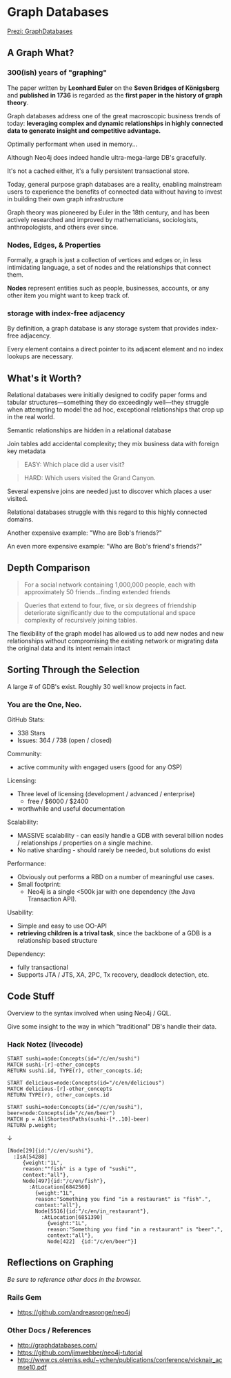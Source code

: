 # Graph Databases

[Prezi: GraphDatabases](http://prezi.com/jgx8vrvcntdk/?utm_campaign=share&utm_medium=copy)

## A Graph What?

### 300(ish) years of "graphing"

The paper written by **Leonhard Euler** on the **Seven Bridges of Königsberg** and **published in 1736** is regarded as the **first paper in the history of graph theory**.

Graph databases address one of the great macroscopic business trends of today: **leveraging complex and dynamic relationships in highly connected data to generate insight and competitive advantage.**

Optimally performant when used in memory... 

Although Neo4j does indeed handle ultra-mega-large DB's gracefully.

It's not a cached either, it's a fully persistent transactional store.

Today, general purpose graph databases are a reality, enabling mainstream users to experience the benefits of connected data without having to invest in building their own graph infrastructure

Graph theory was pioneered by Euler in the 18th century, and has been actively researched and improved by mathematicians, sociologists, anthropologists, and others ever since.

### Nodes, Edges, & Properties

Formally, a graph is just a collection of vertices and edges or, in less intimidating language, a set of nodes and the relationships that connect them.

**Nodes** represent entities such as people, businesses, accounts, or any other item you might want to keep track of.

### storage with index-free adjacency

By definition, a graph database is any storage system that provides index-free adjacency.

Every element contains a direct pointer to its adjacent element and no index lookups are necessary.

## What's it Worth?

Relational databases were initially designed to codify paper forms and tabular structures—something they do exceedingly well—they struggle when attempting to model the ad hoc, exceptional relationships that crop up in the real world.

Semantic relationships are hidden in a relational database

Join tables add accidental complexity; they mix business data with foreign key
metadata

>EASY: Which place did a user visit?

>HARD: Which users visited the Grand Canyon.

Several expensive joins are needed just to discover which places a user visited.

Relational databases struggle with this regard to this highly connected domains.

Another expensive example: "Who are Bob's friends?"

An even more expensive example: "Who are Bob's friend's friends?"

## Depth Comparison

>For a social network containing 1,000,000 people, each with approximately 50 friends...finding extended friends

>Queries that extend to four, five, or six degrees of friendship deteriorate significantly due to the computational and space complexity of recursively joining tables.

The flexibility of the graph model has allowed us to add new nodes and new relationships without compromising the existing network or migrating data the original data and its intent remain intact

## Sorting Through the Selection

A large # of GDB's exist. Roughly 30 well know projects in fact.

### You are the One, Neo.

GitHub Stats:

- 338 Stars
- Issues: 364 / 738 (open / closed)

Community:

- active community with engaged users (good for any OSP)

Licensing:

- Three level of licensing (development / advanced / enterprise)
  - free / $6000 / $2400
- worthwhile and useful documentation

Scalability:

- MASSIVE scalability - can easily handle a GDB with several billion nodes / relationships / properties on a single machine.
- No native sharding - should rarely be needed, but solutions do exist

Performance:

- Obviously out performs a RBD on a number of meaningful use cases.
- Small footprint:
  - Neo4j is a single <500k jar with one dependency (the Java Transaction API).

Usability:

- Simple and easy to use OO-API
- **retrieving children is a trival task**, since the backbone of a GDB is a relationship based structure

Dependency:

- fully transactional
- Supports JTA / JTS, XA, 2PC, Tx recovery, deadlock detection, etc.

## Code Stuff

Overview to the syntax involved when using Neo4j / GQL.

Give some insight to the way in which "traditional" DB's handle their data.

### Hack Notez (livecode)

```
START sushi=node:Concepts(id="/c/en/sushi")
MATCH sushi-[r]-other_concepts
RETURN sushi.id, TYPE(r), other_concepts.id;
```

```
START delicious=node:Concepts(id="/c/en/delicious")
MATCH delicious-[r]-other_concepts
RETURN TYPE(r), other_concepts.id
```


```
START sushi=node:Concepts(id="/c/en/sushi"), beer=node:Concepts(id="/c/en/beer")
MATCH p = AllShortestPaths(sushi-[*..10]-beer)
RETURN p.weight;
```

↓

```
[Node[29]{id:"/c/en/sushi"},
  :IsA[54288]
     {weight:"1L",
     reason:""fish" is a type of "sushi"",
     context:"all"},
     Node[497]{id:"/c/en/fish"},
       :AtLocation[6842560]
         {weight:"1L",
         reason:"Something you find "in a restaurant" is "fish".",
         context:"all"},
         Node[5516]{id:"/c/en/in_restaurant"},
           :AtLocation[6851390]
             {weight:"1L",
             reason:"Something you find "in a restaurant" is "beer".",
             context:"all"},
             Node[422]  {id:"/c/en/beer"}]
```

## Reflections on Graphing

*Be sure to reference other docs in the browser.*

### Rails Gem

- https://github.com/andreasronge/neo4j

### Other Docs / References 

- http://graphdatabases.com/
- https://github.com/jimwebber/neo4j-tutorial
- http://www.cs.olemiss.edu/~ychen/publications/conference/vicknair_acmse10.pdf
